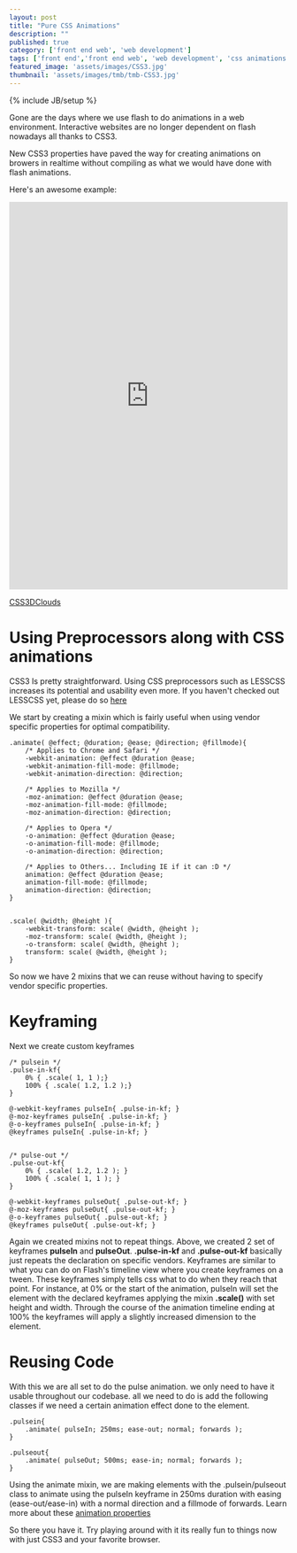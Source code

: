```yaml
---
layout: post
title: "Pure CSS Animations"
description: ""
published: true
category: ['front end web', 'web development']
tags: ['front end','front end web', 'web development', 'css animations', 'css', 'css3']
featured_image: 'assets/images/CSS3.jpg'
thumbnail: 'assets/images/tmb/tmb-CSS3.jpg'
---
```


{% include JB/setup %}

Gone are the days where we use flash to do animations in a web environment. Interactive websites are no longer dependent on flash nowadays all thanks to CSS3.

New CSS3 properties have paved the way for creating animations on browers in realtime without compiling as what we would have done with flash animations. 

Here's an awesome example:


<iframe width="100%" height="700" src="http://www.clicktorelease.com/code/css3dclouds/" frameborder="0" allowfullscreen></iframe>

[CSS3DClouds](http://www.clicktorelease.com/code/css3dclouds/)

Using Preprocessors along with CSS animations
===

CSS3 Is pretty straightforward. Using CSS preprocessors such as LESSCSS increases its potential and usability even more. If you haven't checked out LESSCSS yet, please do so [here](http://lesscss.org/)

We start by creating a mixin which is fairly useful when using vendor specific properties for optimal compatibility.

	.animate( @effect; @duration; @ease; @direction; @fillmode){
		/* Applies to Chrome and Safari */
		-webkit-animation: @effect @duration @ease;
		-webkit-animation-fill-mode: @fillmode;
		-webkit-animation-direction: @direction;

		/* Applies to Mozilla */
		-moz-animation: @effect @duration @ease;
		-moz-animation-fill-mode: @fillmode;
		-moz-animation-direction: @direction;

		/* Applies to Opera */
		-o-animation: @effect @duration @ease;
		-o-animation-fill-mode: @fillmode;
		-o-animation-direction: @direction;

		/* Applies to Others... Including IE if it can :D */
		animation: @effect @duration @ease;
		animation-fill-mode: @fillmode;
		animation-direction: @direction;
	}


	.scale( @width; @height ){
		-webkit-transform: scale( @width, @height ); 
		-moz-transform: scale( @width, @height ); 
		-o-transform: scale( @width, @height ); 
		transform: scale( @width, @height );
	}

So now we have 2 mixins that we can reuse without having to specify vendor specific properties.

Keyframing
===

Next we create custom keyframes

	/* pulsein */
	.pulse-in-kf{
	    0% { .scale( 1, 1 );}
	    100% { .scale( 1.2, 1.2 );}
	}

	@-webkit-keyframes pulseIn{ .pulse-in-kf; }
	@-moz-keyframes pulseIn{ .pulse-in-kf; }
	@-o-keyframes pulseIn{ .pulse-in-kf; }
	@keyframes pulseIn{ .pulse-in-kf; }


	/* pulse-out */
	.pulse-out-kf{
	    0% { .scale( 1.2, 1.2 ); }
	    100% { .scale( 1, 1 ); }
	}

	@-webkit-keyframes pulseOut{ .pulse-out-kf; }
	@-moz-keyframes pulseOut{ .pulse-out-kf; }
	@-o-keyframes pulseOut{ .pulse-out-kf; }
	@keyframes pulseOut{ .pulse-out-kf; }


Again we created mixins not to repeat things. Above, we created 2 set of keyframes **pulseIn** and **pulseOut**. **.pulse-in-kf** and **.pulse-out-kf** basically just repeats the declaration on specific vendors. Keyframes are similar to what you can do on Flash's timeline view where you create keyframes on a tween. These keyframes simply tells css what to do when they reach that point. For instance, at 0% or the start of the animation, pulseIn will set the element with the declared keyframes applying the mixin **.scale()** with set height and width. Through the course of the animation timeline ending at 100% the keyframes will apply a slightly increased dimension to the element.


Reusing Code
===

With this we are all set to do the pulse animation. we only need to have it usable throughout our codebase. all we need to do is add the following classes if we need a certain animation effect done to the element.
	
	.pulsein{
		.animate( pulseIn; 250ms; ease-out; normal; forwards ); 
	}

	.pulseout{          
		.animate( pulseOut; 500ms; ease-in; normal; forwards ); 
	}

Using the animate mixin, we are making elements with the .pulsein/pulseout class to animate using the pulseIn keyframe in 250ms duration with easing (ease-out/ease-in) with a normal direction and a fillmode of forwards. Learn more about these [animation properties](https://developer.mozilla.org/en/docs/Web/CSS/animation)

So there you have it. Try playing around with it its really fun to things now with just CSS3 and your favorite browser.


